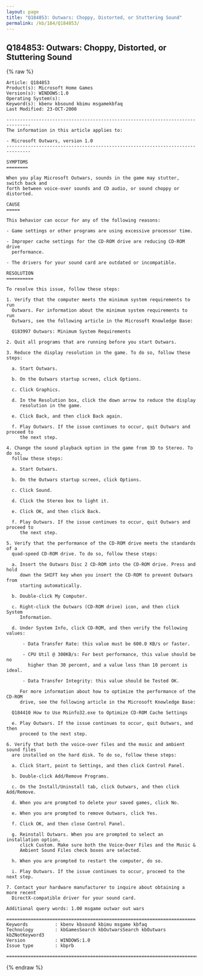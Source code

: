 ```yaml
---
layout: page
title: "Q184853: Outwars: Choppy, Distorted, or Stuttering Sound"
permalink: /kb/184/Q184853/
---
```


## Q184853: Outwars: Choppy, Distorted, or Stuttering Sound

{% raw %}

	Article: Q184853
	Product(s): Microsoft Home Games
	Version(s): WINDOWS:1.0
	Operating System(s): 
	Keyword(s): kbenv kbsound kbimu msgamekbfaq
	Last Modified: 23-OCT-2000
	
	-------------------------------------------------------------------------------
	The information in this article applies to:
	
	- Microsoft Outwars, version 1.0 
	-------------------------------------------------------------------------------
	
	SYMPTOMS
	========
	
	When you play Microsoft Outwars, sounds in the game may stutter, switch back and
	forth between voice-over sounds and CD audio, or sound choppy or distorted.
	
	CAUSE
	=====
	
	This behavior can occur for any of the following reasons:
	
	- Game settings or other programs are using excessive processor time.
	
	- Improper cache settings for the CD-ROM drive are reducing CD-ROM drive
	  performance.
	
	- The drivers for your sound card are outdated or incompatible.
	
	RESOLUTION
	==========
	
	To resolve this issue, follow these steps:
	
	1. Verify that the computer meets the minimum system requirements to run
	  Outwars. For information about the minimum system requirements to run
	  Outwars, see the following article in the Microsoft Knowledge Base:
	
	  Q183997 Outwars: Minimum System Requirements
	
	2. Quit all programs that are running before you start Outwars.
	
	3. Reduce the display resolution in the game. To do so, follow these steps:
	
	  a. Start Outwars.
	
	  b. On the Outwars startup screen, click Options.
	
	  c. Click Graphics.
	
	  d. In the Resolution box, click the down arrow to reduce the display
	     resolution in the game.
	
	  e. Click Back, and then click Back again.
	
	  f. Play Outwars. If the issue continues to occur, quit Outwars and proceed to
	     the next step.
	
	4. Change the sound playback option in the game from 3D to Stereo. To do so,
	  follow these steps:
	
	  a. Start Outwars.
	
	  b. On the Outwars startup screen, click Options.
	
	  c. Click Sound.
	
	  d. Click the Stereo box to light it.
	
	  e. Click OK, and then click Back.
	
	  f. Play Outwars. If the issue continues to occur, quit Outwars and proceed to
	     the next step.
	
	5. Verify that the performance of the CD-ROM drive meets the standards of a
	  quad-speed CD-ROM drive. To do so, follow these steps:
	
	  a. Insert the Outwars Disc 2 CD-ROM into the CD-ROM drive. Press and hold
	     down the SHIFT key when you insert the CD-ROM to prevent Outwars from
	     starting automatically.
	
	  b. Double-click My Computer.
	
	  c. Right-click the Outwars (CD-ROM drive) icon, and then click System
	     Information.
	
	  d. Under System Info, click CD-ROM, and then verify the following values:
	
	      - Data Transfer Rate: this value must be 600.0 KB/s or faster.
	
	      - CPU Util @ 300KB/s: For best performance, this value should be no
	        higher than 30 percent, and a value less than 10 percent is ideal.
	
	      - Data Transfer Integrity: this value should be Tested OK.
	
	     For more information about how to optimize the performance of the CD-ROM
	     drive, see the following article in the Microsoft Knowledge Base:
	
	  Q184410 How to Use Msinfo32.exe to Optimize CD-ROM Cache Settings
	
	  e. Play Outwars. If the issue continues to occur, quit Outwars, and then
	     proceed to the next step.
	
	6. Verify that both the voice-over files and the music and ambient sound files
	  are installed on the hard disk. To do so, follow these steps:
	
	  a. Click Start, point to Settings, and then click Control Panel.
	
	  b. Double-click Add/Remove Programs.
	
	  c. On the Install/Uninstall tab, click Outwars, and then click Add/Remove.
	
	  d. When you are prompted to delete your saved games, click No.
	
	  e. When you are prompted to remove Outwars, click Yes.
	
	  f. Click OK, and then close Control Panel.
	
	  g. Reinstall Outwars. When you are prompted to select an installation option,
	     click Custom. Make sure both the Voice-Over Files and the Music &
	     Ambient Sound Files check boxes are selected.
	
	  h. When you are prompted to restart the computer, do so.
	
	  i. Play Outwars. If the issue continues to occur, proceed to the next step.
	
	7. Contact your hardware manufacturer to inquire about obtaining a more recent
	  DirectX-compatible driver for your sound card.
	
	Additional query words: 1.00 msgame outwar out wars
	
	======================================================================
	Keywords          : kbenv kbsound kbimu msgame kbfaq
	Technology        : kbGamesSearch kbOutwarsSearch kbOutwars kbZNotKeyword3
	Version           : WINDOWS:1.0
	Issue type        : kbprb
	
	=============================================================================
	

{% endraw %}
